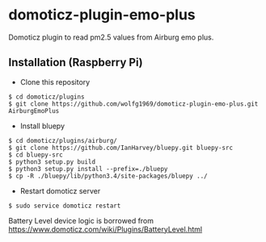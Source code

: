 # domoticz-plugin-emo-plus
Domoticz plugin to read pm2.5 values from Airburg emo plus.

## Installation (Raspberry Pi)

* Clone this repository
```
$ cd domoticz/plugins
$ git clone https://github.com/wolfg1969/domoticz-plugin-emo-plus.git AirburgEmoPlus
```
* Install bluepy
```
$ cd domoticz/plugins/airburg/
$ git clone https://github.com/IanHarvey/bluepy.git bluepy-src
$ cd bluepy-src
$ python3 setup.py build
$ python3 setup.py install --prefix=./bluepy
$ cp -R ./bluepy/lib/python3.4/site-packages/bluepy ../
```
* Restart domoticz server
```
$ sudo service domoticz restart
```

Battery Level device logic is borrowed from https://www.domoticz.com/wiki/Plugins/BatteryLevel.html
